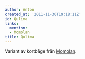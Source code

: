 ```yaml
---
author: Anton
created_at: '2011-11-30T19:18:11Z'
id: Qulima
links:
  mention:
  - Momolan
title: Qulima
---
```


Variant av kortbåge från [Momolan].

  [Momolan]: Momolan
